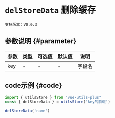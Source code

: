 # `delStoreData` 删除缓存

`支持版本：V0.0.3`


## 参数说明 {#parameter}

| 参数  | 类型  | 可选值 | 默认值 | 说明  |
|-----|-----|-----|-----|-----|
| key | -   | -   | -   | 字段名 |


## code示例 {#code}

```javascript
import { utilsStore } from "vue-utils-plus"
const { delStoreData } = utilsStore('key的前缀')

delStoreData('name')
```
